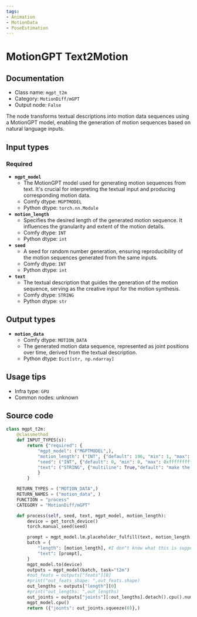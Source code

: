 ```yaml
---
tags:
- Animation
- MotionData
- PoseEstimation
---
```


# MotionGPT Text2Motion
## Documentation
- Class name: `mgpt_t2m`
- Category: `MotionDiff/mGPT`
- Output node: `False`

The node transforms textual descriptions into motion data sequences using a MotionGPT model, enabling the generation of motion sequences based on natural language inputs.
## Input types
### Required
- **`mgpt_model`**
    - The MotionGPT model used for generating motion sequences from text. It's crucial for interpreting the textual input and producing corresponding motion data.
    - Comfy dtype: `MGPTMODEL`
    - Python dtype: `torch.nn.Module`
- **`motion_length`**
    - Specifies the desired length of the generated motion sequence. It influences the granularity and extent of the motion details.
    - Comfy dtype: `INT`
    - Python dtype: `int`
- **`seed`**
    - A seed for random number generation, ensuring reproducibility of the motion sequences generated from the same inputs.
    - Comfy dtype: `INT`
    - Python dtype: `int`
- **`text`**
    - The textual description that guides the generation of the motion sequence, serving as the creative input for the motion synthesis.
    - Comfy dtype: `STRING`
    - Python dtype: `str`
## Output types
- **`motion_data`**
    - Comfy dtype: `MOTION_DATA`
    - The generated motion data sequence, represented as joint positions over time, derived from the textual description.
    - Python dtype: `Dict[str, np.ndarray]`
## Usage tips
- Infra type: `GPU`
- Common nodes: unknown


## Source code
```python
class mgpt_t2m:
    @classmethod
    def INPUT_TYPES(s):
        return {"required": {
            "mgpt_model": ("MGPTMODEL",),
            "motion_length": ("INT", {"default": 196, "min": 1, "max": 196, "step": 1}),
            "seed": ("INT", {"default": 0, "min": 0, "max": 0xffffffffffffffff}),
            "text": ("STRING", {"multiline": True,"default": "make the person jump and turn around"}),
            }
        }

    RETURN_TYPES = ("MOTION_DATA",)
    RETURN_NAMES = ("motion_data", )
    FUNCTION = "process"
    CATEGORY = "MotionDiff/mGPT"

    def process(self, seed, text, mgpt_model, motion_length):
        device = get_torch_device()
        torch.manual_seed(seed)

        prompt = mgpt_model.lm.placeholder_fulfill(text, motion_length, "", "")
        batch = {
            "length": [motion_length], #I don"t know what this is supposed to do if anything? Lenght seems to be determined by the prompt up to the max of 196
            "text": [prompt],
        }
        mgpt_model.to(device)
        outputs = mgpt_model(batch, task="t2m")
        #out_feats = outputs["feats"][0]
        #print("out_feats_shape: ",out_feats.shape)
        out_lengths = outputs["length"][0]
        #print("out_lengths: ",out_lengths)
        out_joints = outputs["joints"][:out_lengths].detach().cpu().numpy()
        mgpt_model.cpu()
        return ({"joints": out_joints.squeeze(0)},)

```
